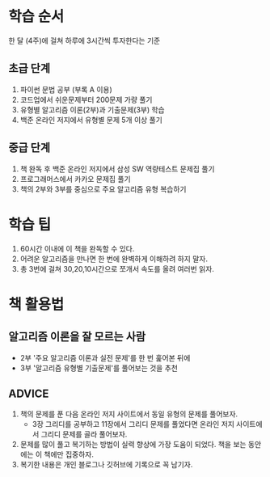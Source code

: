# 학습 순서

한 달 (4주)에 걸쳐 하루에 3시간씩 투자한다는 기준

## 초급 단계
1. 파이썬 문법 공부 (부록 A 이용)
2. 코드업에서 쉬운문제부터 200문제 가량 풀기
3. 유형별 알고리즘 이론(2부)과 기출문제(3부) 학습
4. 백준 온라인 저지에서 유형별 문제 5개 이상 풀기

## 중급 단계
1. 책 완독 후 백준 온라인 저지에서 삼성 SW 역량테스트 문제집 풀기
2. 프로그래머스에서 카카오 문제집 풀기
3. 책의 2부와 3부를 중심으로 주요 알고리즘 유형 복습하기

# 학습 팁

1. 60시간 이내에 이 책을 완독할 수 있다.
2. 어려운 알고리즘을 만나면 한 번에 완벽하게 이해하려 하지 말자.
3. 총 3번에 걸쳐 30,20,10시간으로 쪼개서 속도를 올려 여러번 읽자.


# 책 활용법

## 알고리즘 이론을 잘 모르는 사람

- 2부 '주요 알고리즘 이론과 실전 문제'를 한 번 훑어본 뒤에
- 3부 '알고리즘 유형별 기출문제'를 풀어보는 것을 추천

## ADVICE
1. 책의 문제를 푼 다음 온라인 저지 사이트에서 동일 유형의 문제를 풀어보자.
   - 3장 그리디를 공부하고 11장에서 그리디 문제를 풀었다면 온라인 저지 사이트에서 그리디 문제를 골라 풀어보자.
2. 문제를 많이 풀고 복기하는 방법이 실력 향상에 가장 도움이 되었다. 책을 보는 동안에는 이 책에만 집중하자.
3. 복기한 내용은 개인 블로그나 깃허브에 기록으로 꼭 남기자.
